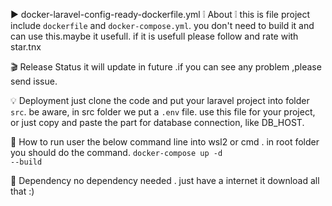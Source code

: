 ▶️ docker-laravel-config-ready-dockerfile.yml
❕ About ❕
this is file project include <code>dockerfile</code> and <code>docker-compose.yml</code>.
you don't need to build it and can use this.maybe it usefull.
if it is usefull please follow and rate with star.tnx

🎬 Release Status
it will update in future .if you can see any problem ,please send issue.

💡 Deployment
just clone the code and put your laravel project into folder <code>src</code>.
be aware, in src folder we put a <code>.env</code> file.
use this file for your project, or just copy and paste the part for database connection, like DB_HOST.

🚀 How to run
user the below command line into wsl2 or cmd .
in root folder you should do the command.
<code>docker-compose up -d --build</code>

🐳 Dependency
no dependency needed . just have a internet it download all that :)